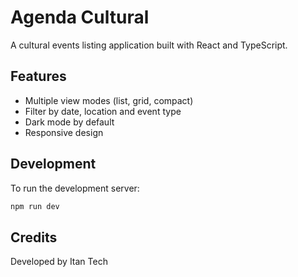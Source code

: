# Agenda Cultural

A cultural events listing application built with React and TypeScript.

## Features
- Multiple view modes (list, grid, compact)
- Filter by date, location and event type
- Dark mode by default
- Responsive design

## Development
To run the development server:
```bash
npm run dev
```

## Credits
Developed by Itan Tech
